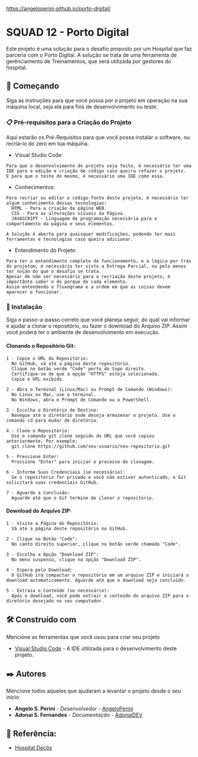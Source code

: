https://angeloperini.github.io/porto-digital/

# SQUAD 12 - Porto Digital

Este projeto é uma solução para o desafio proposto por um Hospital que faz parceria com o Porto Digital.
A solução se trata de uma ferramenta de gerênciamento de Treinamentos, que será utilizada por gestores do hospital.

## 🚀 Começando

Siga as instruções para que você possa por o projeto em operação na sua máquina local, seja ela para fins de desenvolvimento ou teste.

### 📋 Pré-requisitos para a Criação do Projeto

Aqui estarão os Pré-Requisitos para que você possa instalar o software, ou recria-lo do zero em tua máquina.

* Visual Studio Code:
```
Para que o desenvolvimento do projeto seja feito, é necessário ter uma IDE para a edição e criação de código caso queira refazer o projeto.
E para que o teste do mesmo, é necessário uma IDE como essa.
```

* Conhecimentos:
```
Para recriar ou editar o código-fonte deste projeto, é necessário ter algum conhecimento dessas tecnologias:
  HTML - Para a criação da página WEB.
  CSS - Para as alterações visuais da Página.
  JAVASCRIPT - Línguagem de programação necessária para o comportamento da página e seus elementos.

A Solução é aberta para quaisquer modificações, podendo ter mais ferramentas e tecnologias caso queira adicionar.
```

* Entendimento do Projeto:
```
Para ter o entendimento completo do funcionamento, e a lógica por trás do projetom, é necessário ter visto a Entrega Parcial, ou pelo menos ter noção do que o desafio se trata.
Apesar de não ser necessário para a recriação deste projeto, é importânte saber o do porque de cada elemento.
Assim entendendo o fluxograma e a ordem em que as coisas devem aparecer e funcionar.
```

### 🔧 Instalação

Siga o passo-a-passo correto que você planeja seguir, do qual vai informar e ajudar a clonar o repositório, ou fazer o download do Arquivo ZIP.
Assim você poderá ter o ambiente de desenvolvimento em execução.

#### Clonando o Repositório Git:
```
1 - Copie o URL do Repositório:
  No GitHub, vá até a página deste repositório.
  Clique no botão verde "Code" perto do topo direito.
  Certifique-se de que a opção "HTTPS" esteja selecionada.
  Copie o URL exibido.

2 - Abra o Terminal (Linux/Mac) ou Prompt de Comando (Windows):
  No Linux ou Mac, use o terminal.
  No Windows, abra o Prompt de Comando ou o PowerShell.

3 - Escolha o Diretório de Destino:
  Navegue até o diretório onde deseja armazenar o projeto. Use o comando cd para mudar de diretório.

4 - Clone o Repositório:
  Use o comando git clone seguido do URL que você copiou anteriormente. Por exemplo:
  git clone https://github.com/seu-usuario/seu-repositorio.git

5 - Pressione Enter:
  Pressione "Enter" para iniciar o processo de clonagem.

6 - Informe Suas Credenciais (se necessário):
  Se o repositório for privado e você não estiver autenticado, o Git solicitará suas credenciais GitHub.

7 - Aguarde a Conclusão:
  Aguarde até que o Git termine de clonar o repositório.
```

#### Download do Arquivo ZIP:
```
1 - Visite a Página do Repositório:
  Vá até a página deste repositório no GitHub.

2 - Clique no Botão "Code":
  No canto direito superior, clique no botão verde chamado "Code".

3 - Escolha a Opção "Download ZIP":
  No menu suspenso, clique na opção "Download ZIP".

4 - Espera pelo Download:
  O GitHub irá compactar o repositório em um arquivo ZIP e iniciará o download automaticamente. Aguarde até que o download seja concluído.

5 - Extraia o Conteúdo (se necessário):
  Após o download, você pode extrair o conteúdo do arquivo ZIP para o diretório desejado no seu computador.
```

## 🛠️ Construído com

Mencione as ferramentas que você usou para criar seu projeto

* [Visual Studio Code](https://code.visualstudio.com/) - A IDE utilizada para o desenvolvimento deste projeto.

## ✒️ Autores

Mencione todos aqueles que ajudaram a levantar o projeto desde o seu início

* **Angelo S. Perini** - *Desenvolvedor* - [AngeloPerini](https://github.com/AngeloPerini)
* **Adonai S. Fernandes** - *Documentação* - [AdonaiDEV](https://github.com/Adonai-S-Fernandes)

## 📢 Referência:

* [Hospital Decós](https://decosdh.com.br/) 
